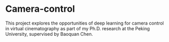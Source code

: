 # Camera-control
This project explores the opportunities of deep learning for camera control in virtual cinematography as part of my Ph.D. research at the Peking University, supervised by Baoquan Chen.
